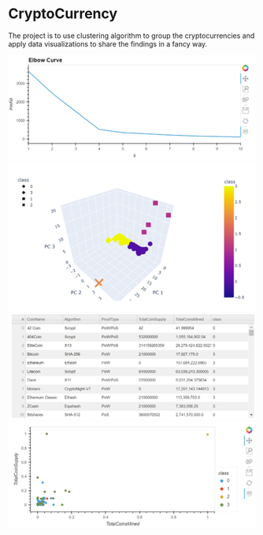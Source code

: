 # CryptoCurrency
The project is to use clustering algorithm to group the cryptocurrencies and apply data visualizations to share the findings in a fancy way.

![](./images/1.png)
![](./images/2.png)
![](./images/3.png)
![](./images/4.png)